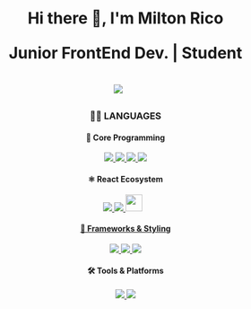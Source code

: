 <h1 align='center'>Hi there  👋, I'm Milton Rico

<p align='center'>Junior FrontEnd Dev. | Student</p>

<div align='center'>
  <!-- <a href="" target="_blank"><img src="https://img.shields.io/badge/X-000000?style=for-the-badge&logo=x&logoColor=white" /></a>&nbsp;&nbsp;&nbsp;&nbsp; -->
  <a href="https://www.linkedin.com/in/milton-joseth-rico-b-34964034b/" target="_blank"><img src="https://img.shields.io/badge/linkedin-%230077B5.svg?&style=for-the-badge&logo=linkedin&logoColor=white" /></a>&nbsp;&nbsp;&nbsp;&nbsp;
</div>

<h3 align='center'>👨‍💻 LANGUAGES</h3>

  <div align='center'>
  <h4>🧠 Core Programming</h4>
    <a href="http://ude.my/UC-b9576304-0459-48c1-9e67-d4e285d896a3" target="_blank">
      <img src="https://img.shields.io/badge/html5-%23e34f26.svg?style=for-the-badge&logo=html5&logoColor=white" />
    </a>
	  <a href="http://ude.my/UC-b9576304-0459-48c1-9e67-d4e285d896a3">
      <img src="https://img.shields.io/badge/css3-%231572B6.svg?style=for-the-badge&logo=css3&logoColor=white"/>
    </a>
    <a href="https://platzi.com/p/miltonrico02/">
      <img src="https://img.shields.io/badge/JavaScript-323330?style=for-the-badge&logo=javascript&logoColor=F7DF1E"/>
    </a>
    <a href="https://www.ude.my/UC-50f52ea5-5a0f-46a6-a7b8-d035edbb457d/">
      <img src="https://img.shields.io/badge/typescript-%23007ACC.svg?style=for-the-badge&logo=typescript&logoColor=white"/>
    </a>
  <h4>⚛️ React Ecosystem</h4>
    <a href="https://www.ude.my/UC-50f52ea5-5a0f-46a6-a7b8-d035edbb457d/" target="_blank">
      <img src="https://img.shields.io/badge/react-%2320232a.svg?style=for-the-badge&logo=react&logoColor=%2361DAFB"/>
      <img src="https://img.shields.io/badge/redux-%23593d88.svg?style=for-the-badge&logo=redux&logoColor=white"/>
      <img src="https://img.shields.io/badge/react--router-%23CA4245.svg?style=for-the-badge&logo=react-router&logoColor=white" height="30" style="margin-right: 10px;">
  <h4>🎨 Frameworks & Styling</h4>
    <a href="https://www.ude.my/UC-50f52ea5-5a0f-46a6-a7b8-d035edbb457d/">
      <img src="https://img.shields.io/badge/Next-black?style=for-the-badge&logo=next.js&logoColor=white"/>
      <img src="https://img.shields.io/badge/tailwindcss-%2338B2AC.svg?style=for-the-badge&logo=tailwind-css&logoColor=white"/>	
    </a>
	<a>
    <img src="https://img.shields.io/badge/SASS-hotpink.svg?style=for-the-badge&logo=SASS&logoColor=white"/>
	</a>
  <h4>🛠️ Tools & Platforms</h4>
    <a href="https://platzi.com/p/miltonrico02/" target="_blank">
      <img src="https://img.shields.io/badge/git-%23F05033.svg?style=for-the-badge&logo=git&logoColor=white" />
      <img src="https://img.shields.io/badge/github-%23121011.svg?style=for-the-badge&logo=github&logoColor=white" />
    </a>
</div>
